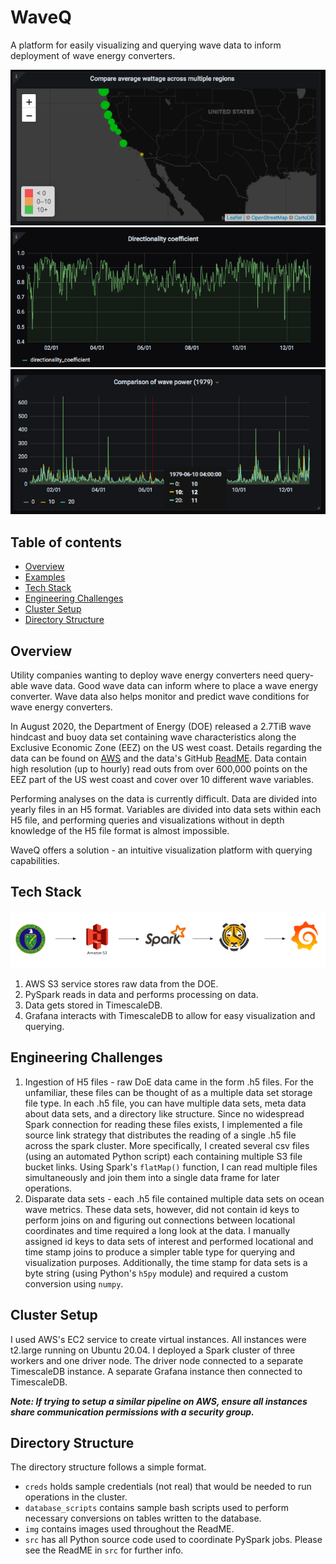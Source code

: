 # WaveQ

A platform for easily visualizing and querying wave data to inform deployment of wave energy converters. 

![Regional](img/regional.png)
![Comparison](img/direct.png)
![Direct](img/compare.png)

## Table of contents
* [Overview](#Overview)
* [Examples](#Examples)
* [Tech Stack](#Tech-Stack)
* [Engineering Challenges](#Engineering-Challenges)
* [Cluster Setup](#Cluster-setup)
* [Directory Structure](#Directory-structure)

## Overview

Utility companies wanting to deploy wave energy converters need query-able wave data. Good 
wave data can inform where to place a wave energy converter. Wave data also helps monitor 
and predict wave conditions for wave energy converters. 

In August 2020, the Department of Energy (DOE) released a 2.7TiB wave hindcast and buoy data 
set containing wave characteristics along the Exclusive Economic Zone (EEZ) on the US west coast. 
Details regarding the data can be found on [AWS](https://registry.opendata.aws/wpto-pds-us-wave/) and the data's GitHub [ReadME](https://github.com/openEDI/documentation/blob/master/US_Wave.md).
Data contain high resolution (up to hourly) read outs from over 600,000 points on the EEZ part of 
the US west coast and cover over 10 different wave variables. 

Performing analyses on the data is currently difficult. Data are divided into yearly files
in an H5 format. Variables are divided into data sets within each H5 file, and performing 
queries and visualizations without in depth knowledge of the H5 file format is almost impossible.

WaveQ offers a solution - an intuitive visualization platform with querying capabilities.

## Tech Stack

![Tech stack](img/tech_stack.png)

1. AWS S3 service stores raw data from the DOE.
2. PySpark reads in data and performs processing on data.
3. Data gets stored in TimescaleDB.
4. Grafana interacts with TimescaleDB to allow for easy visualization and querying.

## Engineering Challenges

1. Ingestion of H5 files - raw DoE data came in the form .h5 files. For the unfamiliar, these files can be thought of 
as a multiple data set storage file type. In each .h5 file, you can have multiple data sets, meta data about data sets, 
and a directory like structure. Since no widespread Spark connection for reading these files exists, I implemented 
a file source link strategy that distributes the reading of a single .h5 file across the spark cluster. More specifically,
I created several csv files (using an automated Python script) each containing multiple S3 file bucket links. Using Spark's
`flatMap()` function, I can read multiple files simultaneously and join them into a single data frame for later operations.
2. Disparate data sets - each .h5 file contained multiple data sets on ocean wave metrics. These data sets, however, did not 
contain id keys to perform joins on and figuring out connections between locational coordinates and time required a long look
at the data. I manually assigned id keys to data sets of interest and performed locational and time stamp joins 
to produce a simpler table type for querying and visualization purposes. Additionally, the time stamp for data sets
is a byte string (using Python's `h5py` module) and required a custom conversion using `numpy`.


## Cluster Setup

I used AWS's EC2 service to create virtual instances. All instances were t2.large running
on Ubuntu 20.04. I deployed a Spark cluster of three workers and one driver node. The driver 
node connected to a separate TimescaleDB instance. A separate Grafana instance then connected 
to TimescaleDB. 

***Note: If trying to setup a similar pipeline on AWS, ensure all instances share communication permissions
with a security group.*** 

## Directory Structure

The directory structure follows a simple format. 
* `creds` holds sample credentials (not real) that would be needed
to run operations in the cluster. 
* `database_scripts` contains sample bash scripts used to perform necessary conversions on 
tables written to the database. 
* `img` contains images used throughout the ReadME.
* `src` has all Python source code used to coordinate PySpark jobs. Please see the ReadME
in `src` for further info. 